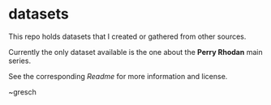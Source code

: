 # datasets

This repo holds datasets that I created or gathered from other sources. 

Currently the only dataset available is the one about the **Perry Rhodan** main series.

See the corresponding *Readme* for more information and license.

~gresch
